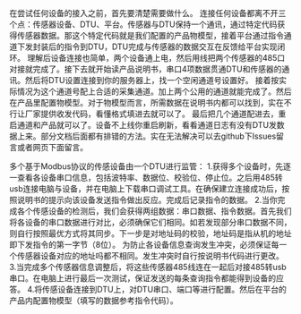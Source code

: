 在尝试任何设备的接入之前，首先要清楚需要做什么。
连接任何设备都离不开三个点：传感器设备、DTU、平台。传感器与DTU保持一个通讯，通过特定代码获得传感器数据。那这个特定代码就是我们配置的产品物模型，接着平台通过指令通道下发封装后的指令到DTU，DTU完成与传感器的数据交互在反馈给平台实现闭环。
理解后设备连接也简单，两个设备通上电，然后用线把两个传感器的485口对接就完成了。接下去就开始读产品说明书，串口4项数据贯通DTU和传感器的通讯。然后将DTU设置连接到你的服务器上，找一个空闲通道号设置好。
接着按实际情况为这个通道号配上合适的采集通道。加上两个公用的通道就能完成了。然后在产品里配置物模型。对于物模型而言，所需数据在说明书内都可以找到，实在不行让厂家提供收发代码，看懂格式填进去就可以了。
最后把几个通道配进去，重启通道和产品就可以了。设备不上线你重启刷新，看看通道日志有没有DTU发数据上来。部分文档后面都有排错的方法。实在无法解决可以去github下Issues留言或者网页下面留言。

多个基于Modbus协议的传感设备由一个DTU进行监管：
1.获得多个设备时，先逐一查看各设备串口信息，包括波特率、数据位、校验位、停止位。之后用485转usb连接电脑与设备，并在电脑上下载串口调试工具。在确保建立连接成功后，按照说明书的提示向该设备发送指令做出反应。完成后记录指令的数据。
2.当你完成各个传感设备的检测后，我们会获得两组数据：串口数据、指令数据。首先我们将各设备的串口数据进行对比，必须确保它们相同。如若发现部分串口数据不同，则自行按照最优方式将其同步。下一步是对地址码的校验，地址码是指从机的地址即下发指令的第一字节（8位）。
为防止各设备信息查询发生冲突，必须保证每一个传感器设备对应的地址吗都不相同。发生冲突时自行按说明书代码进行更改。
3.当完成多个传感器信息调整后，将这些传感器485线连在一起后对接485转usb串口。在电脑上进行最后一次测试，保证发送的每条查询指令都能得到设备的应答。
4.将传感设备连接到DTU上，对DTU串口、端口等进行配置。然后在平台的产品内配置物模型（填写的数据参考指令代码）。

